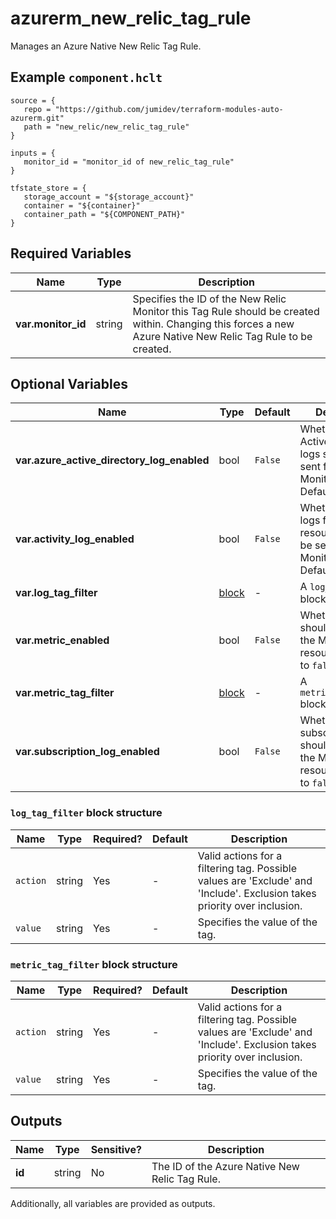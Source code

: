 # azurerm_new_relic_tag_rule

Manages an Azure Native New Relic Tag Rule.

## Example `component.hclt`

```hcl
source = {
   repo = "https://github.com/jumidev/terraform-modules-auto-azurerm.git" 
   path = "new_relic/new_relic_tag_rule" 
}

inputs = {
   monitor_id = "monitor_id of new_relic_tag_rule" 
}

tfstate_store = {
   storage_account = "${storage_account}" 
   container = "${container}" 
   container_path = "${COMPONENT_PATH}" 
}

```

## Required Variables

| Name | Type |  Description |
| ---- | --------- |  ----------- |
| **var.monitor_id** | string |  Specifies the ID of the New Relic Monitor this Tag Rule should be created within. Changing this forces a new Azure Native New Relic Tag Rule to be created. | 

## Optional Variables

| Name | Type |  Default  |  Description |
| ---- | --------- |  ----------- | ----------- |
| **var.azure_active_directory_log_enabled** | bool |  `False`  |  Whether Azure Active Directory logs should be sent for the Monitor resource. Defaults to `false`. | 
| **var.activity_log_enabled** | bool |  `False`  |  Whether activity logs from Azure resources should be sent for the Monitor resource. Defaults to `false`. | 
| **var.log_tag_filter** | [block](#log_tag_filter-block-structure) |  -  |  A `log_tag_filter` block. | 
| **var.metric_enabled** | bool |  `False`  |  Whether metrics should be sent for the Monitor resource. Defaults to `false`. | 
| **var.metric_tag_filter** | [block](#metric_tag_filter-block-structure) |  -  |  A `metric_tag_filter` block. | 
| **var.subscription_log_enabled** | bool |  `False`  |  Whether subscription logs should be sent for the Monitor resource. Defaults to `false`. | 

### `log_tag_filter` block structure

| Name | Type | Required? | Default | Description |
| ---- | ---- | --------- | ------- | ----------- |
| `action` | string | Yes | - | Valid actions for a filtering tag. Possible values are 'Exclude' and 'Include'. Exclusion takes priority over inclusion. |
| `value` | string | Yes | - | Specifies the value of the tag. |

### `metric_tag_filter` block structure

| Name | Type | Required? | Default | Description |
| ---- | ---- | --------- | ------- | ----------- |
| `action` | string | Yes | - | Valid actions for a filtering tag. Possible values are 'Exclude' and 'Include'. Exclusion takes priority over inclusion. |
| `value` | string | Yes | - | Specifies the value of the tag. |



## Outputs

| Name | Type | Sensitive? | Description |
| ---- | ---- | --------- | --------- |
| **id** | string | No  | The ID of the Azure Native New Relic Tag Rule. | 

Additionally, all variables are provided as outputs.
